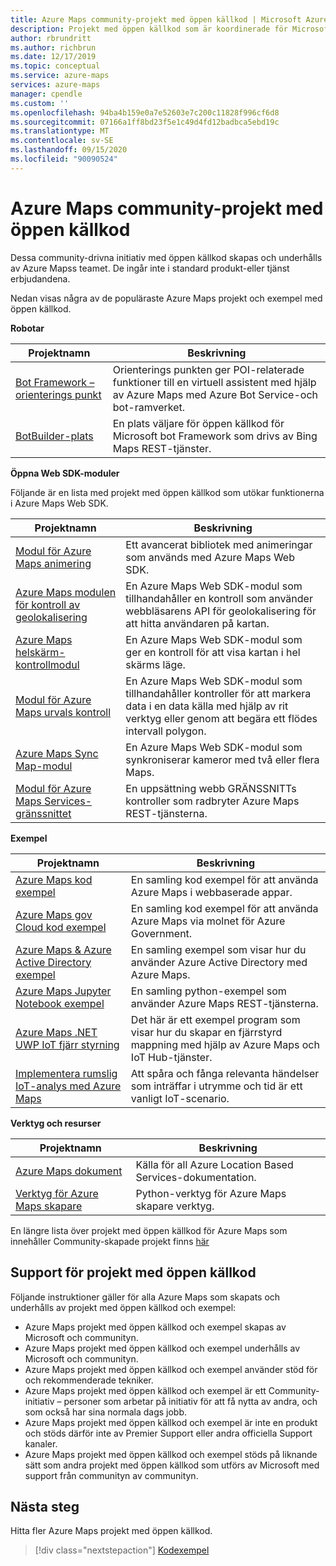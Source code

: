 ```yaml
---
title: Azure Maps community-projekt med öppen källkod | Microsoft Azure Maps
description: Projekt med öppen källkod som är koordinerade för Microsoft Azure Maps-plattformen.
author: rbrundritt
ms.author: richbrun
ms.date: 12/17/2019
ms.topic: conceptual
ms.service: azure-maps
services: azure-maps
manager: cpendle
ms.custom: ''
ms.openlocfilehash: 94ba4b159e0a7e52603e7c200c11828f996cf6d8
ms.sourcegitcommit: 07166a1ff8bd23f5e1c49d4fd12badbca5ebd19c
ms.translationtype: MT
ms.contentlocale: sv-SE
ms.lasthandoff: 09/15/2020
ms.locfileid: "90090524"
---
```

# <a name="azure-maps-community---open-source-projects"></a>Azure Maps community-projekt med öppen källkod

Dessa community-drivna initiativ med öppen källkod skapas och underhålls av Azure Mapss teamet. De ingår inte i standard produkt-eller tjänst erbjudandena.

Nedan visas några av de populäraste Azure Maps projekt och exempel med öppen källkod.

**Robotar**

| Projektnamn | Beskrivning |
|-|-|
| [Bot Framework – orienterings punkt](https://github.com/microsoft/botframework-solutions/tree/488093ac2fddf16096171f6a926315aa45e199e7/skills/csharp/pointofinterestskill) | Orienterings punkten ger POI-relaterade funktioner till en virtuell assistent med hjälp av Azure Maps med Azure Bot Service-och bot-ramverket. |
| [BotBuilder-plats](https://github.com/Microsoft/BotBuilder-Location) | En plats väljare för öppen källkod för Microsoft bot Framework som drivs av Bing Maps REST-tjänster. |

<a name="open-web-sdk-modules"></a>

**Öppna Web SDK-moduler**

Följande är en lista med projekt med öppen källkod som utökar funktionerna i Azure Maps Web SDK.

| Projektnamn | Beskrivning |
|-|-|
| [Modul för Azure Maps animering](https://github.com/Azure-Samples/azure-maps-animations) | Ett avancerat bibliotek med animeringar som används med Azure Maps Web SDK. |
| [Azure Maps modulen för kontroll av geolokalisering](https://github.com/Azure-Samples/azure-maps-geolocation-control) | En Azure Maps Web SDK-modul som tillhandahåller en kontroll som använder webbläsarens API för geolokalisering för att hitta användaren på kartan. |
| [Azure Maps helskärm-kontrollmodul](https://github.com/Azure-Samples/azure-maps-fullscreen-control) | En Azure Maps Web SDK-modul som ger en kontroll för att visa kartan i hel skärms läge. |
| [Modul för Azure Maps urvals kontroll](https://github.com/Azure-Samples/azure-maps-selection-control) | En Azure Maps Web SDK-modul som tillhandahåller kontroller för att markera data i en data källa med hjälp av rit verktyg eller genom att begära ett flödes intervall polygon. |
| [Azure Maps Sync Map-modul](https://github.com/Azure-Samples/azure-maps-sync-maps) | En Azure Maps Web SDK-modul som synkroniserar kameror med två eller flera Maps. |
| [Modul för Azure Maps Services-gränssnittet](https://github.com/Azure-Samples/azure-maps-services-ui) | En uppsättning webb GRÄNSSNITTs kontroller som radbryter Azure Maps REST-tjänsterna. |

**Exempel**

| Projektnamn | Beskrivning |
|-|-|
| [Azure Maps kod exempel](https://github.com/Azure-Samples/AzureMapsCodeSamples) | En samling kod exempel för att använda Azure Maps i webbaserade appar. |
| [Azure Maps gov Cloud kod exempel](https://github.com/Azure-Samples/AzureMapsCodeSamples) | En samling kod exempel för att använda Azure Maps via molnet för Azure Government. |
| [Azure Maps & Azure Active Directory exempel](https://github.com/Azure-Samples/Azure-Maps-AzureAD-Samples) | En samling exempel som visar hur du använder Azure Active Directory med Azure Maps. | 
| [Azure Maps Jupyter Notebook exempel](https://github.com/Azure-Samples/Azure-Maps-Jupyter-Notebook) | En samling python-exempel som använder Azure Maps REST-tjänsterna. |
| [Azure Maps .NET UWP IoT fjärr styrning](https://github.com/Azure-Samples/azure-maps-dotnet-webgl-uwp-iot-remote-control) | Det här är ett exempel program som visar hur du skapar en fjärrstyrd mappning med hjälp av Azure Maps och IoT Hub-tjänster. |
| [Implementera rumslig IoT-analys med Azure Maps](https://github.com/Azure-Samples/iothub-to-azure-maps-geofencing) | Att spåra och fånga relevanta händelser som inträffar i utrymme och tid är ett vanligt IoT-scenario. |

**Verktyg och resurser**

| Projektnamn | Beskrivning |
|-|-|
| [Azure Maps dokument](https://github.com/MicrosoftDocs/azure-docs/tree/master/articles/azure-maps) | Källa för all Azure Location Based Services-dokumentation. |
| [Verktyg för Azure Maps skapare](https://github.com/Azure-Samples/AzureMapsCreator) | Python-verktyg för Azure Maps skapare verktyg. |

En längre lista över projekt med öppen källkod för Azure Maps som innehåller Community-skapade projekt finns [här](https://github.com/microsoft/Maps/blob/master/AzureMaps.md)

## <a name="supportability-of-open-source-projects"></a>Support för projekt med öppen källkod

Följande instruktioner gäller för alla Azure Maps som skapats och underhålls av projekt med öppen källkod och exempel:

- Azure Maps projekt med öppen källkod och exempel skapas av Microsoft och communityn.
- Azure Maps projekt med öppen källkod och exempel underhålls av Microsoft och communityn.
- Azure Maps projekt med öppen källkod och exempel använder stöd för och rekommenderade tekniker.
- Azure Maps projekt med öppen källkod och exempel är ett Community-initiativ – personer som arbetar på initiativ för att få nytta av andra, och som också har sina normala dags jobb.
- Azure Maps projekt med öppen källkod och exempel är inte en produkt och stöds därför inte av Premier Support eller andra officiella Support kanaler.
- Azure Maps projekt med öppen källkod och exempel stöds på liknande sätt som andra projekt med öppen källkod som utförs av Microsoft med support från communityn av communityn.

## <a name="next-steps"></a>Nästa steg

Hitta fler Azure Maps projekt med öppen källkod.

> [!div class="nextstepaction"]
> [Kodexempel](https://docs.microsoft.com/samples/browse/?products=azure-maps)